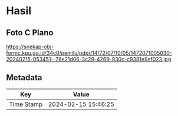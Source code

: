 # Hasil

## Foto C Plano

https://sirekap-obj-formc.kpu.go.id/34c0/pemilu/pdpr/14/72/07/10/05/1472071005030-20240215-053451--78e21d06-3c29-4269-930c-c9381e9ef023.jpg


## Metadata

| Key        | Value               |
| ---------- | ------------------- |
| Time Stamp | 2024-02-15 15:46:25 |



